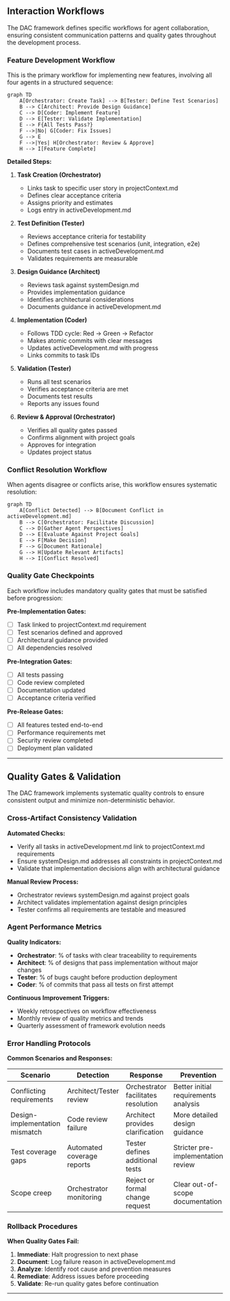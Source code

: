 ## Interaction Workflows

The DAC framework defines specific workflows for agent collaboration, ensuring consistent communication patterns and quality gates throughout the development process.

### Feature Development Workflow

This is the primary workflow for implementing new features, involving all four agents in a structured sequence:

```mermaid
graph TD
    A[Orchestrator: Create Task] --> B[Tester: Define Test Scenarios]
    B --> C[Architect: Provide Design Guidance]
    C --> D[Coder: Implement Feature]
    D --> E[Tester: Validate Implementation]
    E --> F{All Tests Pass?}
    F -->|No| G[Coder: Fix Issues]
    G --> E
    F -->|Yes| H[Orchestrator: Review & Approve]
    H --> I[Feature Complete]
```

**Detailed Steps:**

1. **Task Creation (Orchestrator)**
   - Links task to specific user story in projectContext.md
   - Defines clear acceptance criteria
   - Assigns priority and estimates
   - Logs entry in activeDevelopment.md

2. **Test Definition (Tester)**
   - Reviews acceptance criteria for testability
   - Defines comprehensive test scenarios (unit, integration, e2e)
   - Documents test cases in activeDevelopment.md
   - Validates requirements are measurable

3. **Design Guidance (Architect)**
   - Reviews task against systemDesign.md
   - Provides implementation guidance
   - Identifies architectural considerations
   - Documents guidance in activeDevelopment.md

4. **Implementation (Coder)**
   - Follows TDD cycle: Red → Green → Refactor
   - Makes atomic commits with clear messages
   - Updates activeDevelopment.md with progress
   - Links commits to task IDs

5. **Validation (Tester)**
   - Runs all test scenarios
   - Verifies acceptance criteria are met
   - Documents test results
   - Reports any issues found

6. **Review & Approval (Orchestrator)**
   - Verifies all quality gates passed
   - Confirms alignment with project goals
   - Approves for integration
   - Updates project status

### Conflict Resolution Workflow

When agents disagree or conflicts arise, this workflow ensures systematic resolution:

```mermaid
graph TD
    A[Conflict Detected] --> B[Document Conflict in activeDevelopment.md]
    B --> C[Orchestrator: Facilitate Discussion]
    C --> D[Gather Agent Perspectives]
    D --> E[Evaluate Against Project Goals]
    E --> F[Make Decision]
    F --> G[Document Rationale]
    G --> H[Update Relevant Artifacts]
    H --> I[Conflict Resolved]
```

### Quality Gate Checkpoints

Each workflow includes mandatory quality gates that must be satisfied before progression:

**Pre-Implementation Gates:**
- [ ] Task linked to projectContext.md requirement
- [ ] Test scenarios defined and approved
- [ ] Architectural guidance provided
- [ ] All dependencies resolved

**Pre-Integration Gates:**
- [ ] All tests passing
- [ ] Code review completed
- [ ] Documentation updated
- [ ] Acceptance criteria verified

**Pre-Release Gates:**
- [ ] All features tested end-to-end
- [ ] Performance requirements met
- [ ] Security review completed
- [ ] Deployment plan validated

---

## Quality Gates & Validation

The DAC framework implements systematic quality controls to ensure consistent output and minimize non-deterministic behavior.

### Cross-Artifact Consistency Validation

**Automated Checks:**
- Verify all tasks in activeDevelopment.md link to projectContext.md requirements
- Ensure systemDesign.md addresses all constraints in projectContext.md
- Validate that implementation decisions align with architectural guidance

**Manual Review Process:**
- Orchestrator reviews systemDesign.md against project goals
- Architect validates implementation against design principles
- Tester confirms all requirements are testable and measured

### Agent Performance Metrics

**Quality Indicators:**
- **Orchestrator**: % of tasks with clear traceability to requirements
- **Architect**: % of designs that pass implementation without major changes
- **Tester**: % of bugs caught before production deployment
- **Coder**: % of commits that pass all tests on first attempt

**Continuous Improvement Triggers:**
- Weekly retrospectives on workflow effectiveness
- Monthly review of quality metrics and trends
- Quarterly assessment of framework evolution needs

### Error Handling Protocols

**Common Scenarios and Responses:**

| Scenario | Detection | Response | Prevention |
|----------|-----------|----------|------------|
| Conflicting requirements | Architect/Tester review | Orchestrator facilitates resolution | Better initial requirements analysis |
| Design-implementation mismatch | Code review failure | Architect provides clarification | More detailed design guidance |
| Test coverage gaps | Automated coverage reports | Tester defines additional tests | Stricter pre-implementation review |
| Scope creep | Orchestrator monitoring | Reject or formal change request | Clear out-of-scope documentation |

### Rollback Procedures

**When Quality Gates Fail:**
1. **Immediate**: Halt progression to next phase
2. **Document**: Log failure reason in activeDevelopment.md
3. **Analyze**: Identify root cause and prevention measures
4. **Remediate**: Address issues before proceeding
5. **Validate**: Re-run quality gates before continuation

---